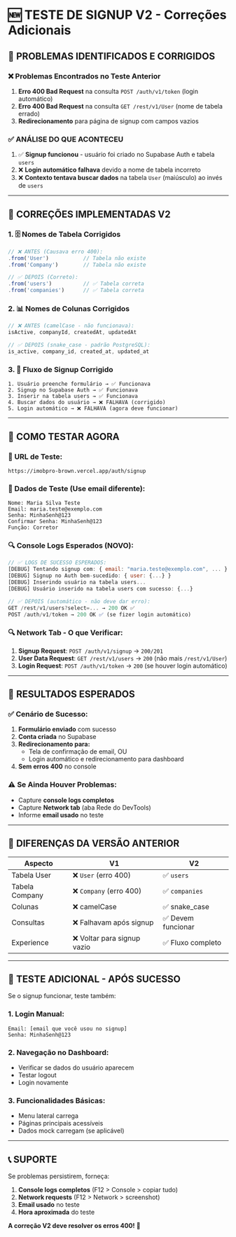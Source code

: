 # 🆕 TESTE DE SIGNUP V2 - Correções Adicionais 

## 🚨 **PROBLEMAS IDENTIFICADOS E CORRIGIDOS**

### ❌ **Problemas Encontrados no Teste Anterior**
1. **Erro 400 Bad Request** na consulta `POST /auth/v1/token` (login automático)
2. **Erro 400 Bad Request** na consulta `GET /rest/v1/User` (nome de tabela errado)  
3. **Redirecionamento** para página de signup com campos vazios

### ✅ **ANÁLISE DO QUE ACONTECEU**
1. ✅ **Signup funcionou** - usuário foi criado no Supabase Auth e tabela `users`
2. ❌ **Login automático falhava** devido a nome de tabela incorreto
3. ❌ **Contexto tentava buscar dados** na tabela `User` (maiúsculo) ao invés de `users`

---

## 🔧 **CORREÇÕES IMPLEMENTADAS V2**

### **1. 🗄️ Nomes de Tabela Corrigidos**
```typescript
// ❌ ANTES (Causava erro 400):
.from('User')           // Tabela não existe
.from('Company')        // Tabela não existe  

// ✅ DEPOIS (Correto):
.from('users')          // ✅ Tabela correta
.from('companies')      // ✅ Tabela correta
```

### **2. 📊 Nomes de Colunas Corrigidos**
```typescript
// ❌ ANTES (camelCase - não funcionava):
isActive, companyId, createdAt, updatedAt

// ✅ DEPOIS (snake_case - padrão PostgreSQL):
is_active, company_id, created_at, updated_at
```

### **3. 🔄 Fluxo de Signup Corrigido**
```
1. Usuário preenche formulário → ✅ Funcionava
2. Signup no Supabase Auth → ✅ Funcionava  
3. Inserir na tabela users → ✅ Funcionava
4. Buscar dados do usuário → ❌ FALHAVA (corrigido)
5. Login automático → ❌ FALHAVA (agora deve funcionar)
```

---

## 🧪 **COMO TESTAR AGORA**

### **📍 URL de Teste:**
```
https://imobpro-brown.vercel.app/auth/signup
```

### **📝 Dados de Teste (Use email diferente):**
```
Nome: Maria Silva Teste  
Email: maria.teste@exemplo.com
Senha: MinhaSenh@123
Confirmar Senha: MinhaSenh@123
Função: Corretor
```

### **🔍 Console Logs Esperados (NOVO):**
```javascript
// ✅ LOGS DE SUCESSO ESPERADOS:
[DEBUG] Tentando signup com: { email: "maria.teste@exemplo.com", ... }
[DEBUG] Signup no Auth bem-sucedido: { user: {...} }
[DEBUG] Inserindo usuário na tabela users...
[DEBUG] Usuário inserido na tabela users com sucesso: {...}

// ✅ DEPOIS (automático - não deve dar erro):
GET /rest/v1/users?select=... → 200 OK ✅
POST /auth/v1/token → 200 OK ✅ (se fizer login automático)
```

### **🔍 Network Tab - O que Verificar:**
1. **Signup Request**: `POST /auth/v1/signup` → `200/201`
2. **User Data Request**: `GET /rest/v1/users` → `200` (não mais `/rest/v1/User`)  
3. **Login Request**: `POST /auth/v1/token` → `200` (se houver login automático)

---

## 🎯 **RESULTADOS ESPERADOS**

### **✅ Cenário de Sucesso:**
1. **Formulário enviado** com sucesso
2. **Conta criada** no Supabase
3. **Redirecionamento para:**
   - Tela de confirmação de email, OU
   - Login automático e redirecionamento para dashboard
4. **Sem erros 400** no console

### **⚠️ Se Ainda Houver Problemas:**
- Capture **console logs completos**
- Capture **Network tab** (aba Rede do DevTools)  
- Informe **email usado** no teste

---

## 🔄 **DIFERENÇAS DA VERSÃO ANTERIOR**

| **Aspecto** | **V1** | **V2** |
|------------|--------|--------|
| Tabela User | ❌ `User` (erro 400) | ✅ `users` |
| Tabela Company | ❌ `Company` (erro 400) | ✅ `companies` |
| Colunas | ❌ camelCase | ✅ snake_case |
| Consultas | ❌ Falhavam após signup | ✅ Devem funcionar |
| Experience | ❌ Voltar para signup vazio | ✅ Fluxo completo |

---

## 🚀 **TESTE ADICIONAL - APÓS SUCESSO**

Se o signup funcionar, teste também:

### **1. Login Manual:**
```
Email: [email que você usou no signup]  
Senha: MinhaSenh@123
```

### **2. Navegação no Dashboard:**
- Verificar se dados do usuário aparecem
- Testar logout 
- Login novamente

### **3. Funcionalidades Básicas:**
- Menu lateral carrega
- Páginas principais acessíveis
- Dados mock carregam (se aplicável)

---

## 📞 **SUPORTE**

Se problemas persistirem, forneça:

1. **Console logs completos** (F12 > Console > copiar tudo)
2. **Network requests** (F12 > Network > screenshot)
3. **Email usado** no teste
4. **Hora aproximada** do teste

**A correção V2 deve resolver os erros 400!** 🎯 